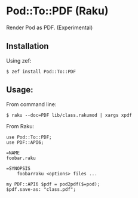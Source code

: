 # Pod::To::PDF (Raku)

Render Pod as PDF. (Experimental)

## Installation

Using zef:
```
$ zef install Pod::To::PDF
```

## Usage:

From command line:

    $ raku --doc=PDF lib/class.rakumod | xargs xpdf

From Raku:

```
use Pod::To::PDF;
use PDF::API6;

=NAME
foobar.raku

=SYNOPSIS
    foobarraku <options> files ...

my PDF::API6 $pdf = pod2pdf($=pod);
$pdf.save-as: "class.pdf";
```
